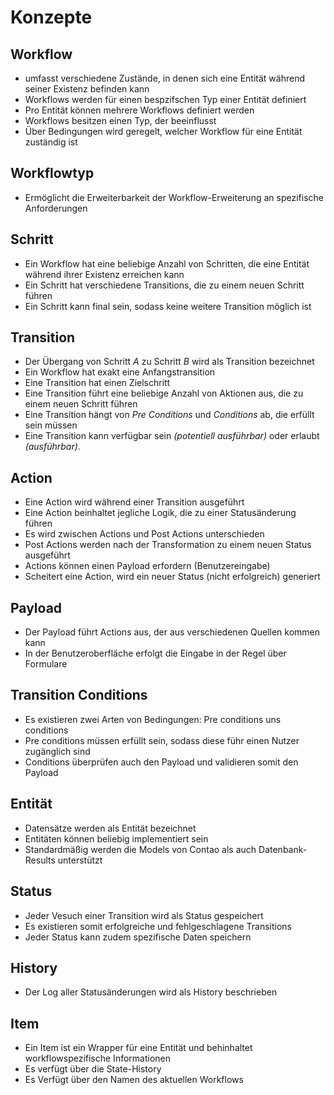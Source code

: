 # Konzepte

## Workflow

 * umfasst verschiedene Zustände, in denen sich eine Entität während seiner Existenz befinden kann
 * Workflows werden für einen bespzifschen Typ einer Entität definiert
 * Pro Entität können mehrere Workflows definiert werden
 * Workflows besitzen einen Typ, der beeinflusst 
 * Über Bedingungen wird geregelt, welcher Workflow für eine Entität zuständig ist
 
## Workflowtyp

 * Ermöglicht die Erweiterbarkeit der Workflow-Erweiterung an spezifische Anforderungen
 
## Schritt

 * Ein Workflow hat eine beliebige Anzahl von Schritten, die eine Entität während ihrer Existenz erreichen kann
 * Ein Schritt hat verschiedene Transitions, die zu einem neuen Schritt führen
 * Ein Schritt kann final sein, sodass keine weitere Transition möglich ist
 
## Transition

 * Der Übergang von Schritt *A* zu Schritt *B* wird als Transition bezeichnet
 * Ein Workflow hat exakt eine Anfangstransition
 * Eine Transition hat einen Zielschritt
 * Eine Transition führt eine beliebige Anzahl von Aktionen aus, die zu einem neuen Schritt führen
 * Eine Transition hängt von *Pre Conditions* und *Conditions* ab, die erfüllt sein müssen
 * Eine Transition kann verfügbar sein *(potentiell ausführbar)* oder erlaubt *(ausführbar)*.
 
## Action

 * Eine Action wird während einer Transition ausgeführt
 * Eine Action beinhaltet jegliche Logik, die zu einer Statusänderung führen
 * Es wird zwischen Actions und Post Actions unterschieden
 * Post Actions werden nach der Transformation zu einem neuen Status ausgeführt
 * Actions können einen Payload erfordern (Benutzereingabe)
 * Scheitert eine Action, wird ein neuer Status (nicht erfolgreich) generiert
 
## Payload

 * Der Payload führt Actions aus, der aus verschiedenen Quellen kommen kann
 * In der Benutzeroberfläche erfolgt die Eingabe in der Regel über Formulare

## Transition Conditions

 * Es existieren zwei Arten von Bedingungen: Pre conditions uns conditions
 * Pre conditions müssen erfüllt sein, sodass diese führ einen Nutzer zugänglich sind
 * Conditions überprüfen auch den Payload und validieren somit den Payload

## Entität

 * Datensätze werden als Entität bezeichnet
 * Entitäten können beliebig implementiert sein
 * Standardmäßig werden die Models von Contao als auch Datenbank-Results unterstützt
 
## Status

 * Jeder Vesuch einer Transition wird als Status gespeichert
 * Es existieren somit erfolgreiche und fehlgeschlagene Transitions
 * Jeder Status kann zudem spezifische Daten speichern

## History

 * Der Log aller Statusänderungen wird als History beschrieben
 
## Item

 * Ein Item ist ein Wrapper für eine Entität und behinhaltet workflowspezifische Informationen
 * Es verfügt über die State-History
 * Es Verfügt über den Namen des aktuellen Workflows
